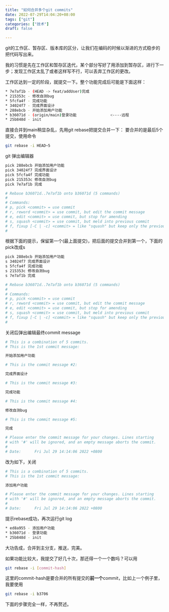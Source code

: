 ```yaml
---
title: "如何合并多个git commits"
date: 2022-07-29T14:04:20+08:00
tags: ["git"]
categories: ["技术"]
draft: false

---
```


git的工作区、暂存区、版本库的区分，让我们在编码的时候以渐进的方式稳步的把代码写出来。

我的习惯是先在工作区和暂存区迭代，某个部分写好了用添加到暂存区，进行下一步；发现工作区太乱了或者这样写不行，可以丢弃工作区的更改。

工作区达到一定的阶段，就提交一下。整个功能完成后可能是下面这样：
```bash
* 7e7af1b - (HEAD -> feat/addUser)完成
* 215353c - 修改自测bug
* 5fcfa4f - 完成功能
* 34024f7 - 完成界面设计
* 288ebcb - 开始添加用户功能
* b36071d - (origin/main)登录功能               <----远程
* 25b848d - init
```
直接合并到main稍显杂乱，先用git rebase把提交合并一下：
要合并的是最后5个提交，使用命令
```bash
git rebase -i HEAD~5
```

git 弹出编辑器
```bash
pick 288ebcb 开始添加用户功能
pick 34024f7 完成界面设计
pick 5fcfa4f 完成功能
pick 215353c 修改自测bug
pick 7e7af1b 完成

# Rebase b36071d..7e7af1b onto b36071d (5 commands)
#
# Commands:
# p, pick <commit> = use commit
# r, reword <commit> = use commit, but edit the commit message
# e, edit <commit> = use commit, but stop for amending
# s, squash <commit> = use commit, but meld into previous commit
# f, fixup [-C | -c] <commit> = like "squash" but keep only the previous
# 
```
根据下面的提示，保留第一个(最上面提交)，把后面的提交合并到第一个，下面的pick改成s
```bash
pick 288ebcb 开始添加用户功能
s 34024f7 完成界面设计
s 5fcfa4f 完成功能
s 215353c 修改自测bug
s 7e7af1b 完成

# Rebase b36071d..7e7af1b onto b36071d (5 commands)
#
# Commands:
# p, pick <commit> = use commit
# r, reword <commit> = use commit, but edit the commit message
# e, edit <commit> = use commit, but stop for amending
# s, squash <commit> = use commit, but meld into previous commit
# f, fixup [-C | -c] <commit> = like "squash" but keep only the previous
# 
```

关闭后弹出编辑最终commit message

```bash
# This is a combination of 5 commits.
# This is the 1st commit message:

开始添加用户功能

# This is the commit message #2:

完成界面设计

# This is the commit message #3:

完成功能

# This is the commit message #4:

修改自测bug

# This is the commit message #5:

完成

# Please enter the commit message for your changes. Lines starting
# with '#' will be ignored, and an empty message aborts the commit.
#
# Date:      Fri Jul 29 14:14:06 2022 +0800
```

改为如下，关闭
```bash
# This is a combination of 5 commits.
# This is the 1st commit message:

添加用户功能

# Please enter the commit message for your changes. Lines starting
# with '#' will be ignored, and an empty message aborts the commit.
#
# Date:      Fri Jul 29 14:14:06 2022 +0800
```

提示rebase成功，再次运行git log

```bash
* ed8a955 - 添加用户功能
* b36071d - 登录功能
* 25b848d - init
```
大功告成，合并到主分支，推送，完美。

如果功能比较大，我提交了好几十次，那还得一个一个数吗？可以用
```bash
git rebase -i [commit-hash]
```
这里的commit-hash是要合并的所有提交的**前一个**commit，比如上一个例子里，我要使用
```bash
git rebase -i b3706
```
下面的步骤完全一样，不再赘述。


